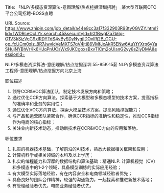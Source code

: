 Title: 「NLP/多模态资深算法-意图理解/热点挖掘深圳招聘」_某大型互联网OTO平台公司招聘-BOSS直聘

URL Source: https://www.zhipin.com/job_detail/a44e8cc3a17f332903R93ty0GVZY.html?lid=1WDRceOcLYk.search.45&securityId=hGfBwglZa7b6g-O1V3kSizVoG9xlRDYTdS4vBySDyNygjIDOvIRj2B_GCU-op_fcUCm0xlz_8R7JwvlcVeMXTS7qV4jtj86VMfJxAkR5ENw6AuYtYXrp6yYaSHujNYBhVrKk6HJqPnUCsWx9JKCgoxsBxvTICm2oUIanG2yy8sZiyDMA&sessionId=

NLP/多模态资深算法-意图理解/热点挖掘深圳 55-85K·15薪
NLP/多模态资深算法工程师-意图理解/热点挖掘方向北京上海

职位描述
1. 领导CCR&VOC算法团队，制定技术发展方向和策略；
2. 通过优化CCR方向算法，探索基于大模型和多模态模型的技术方案，提高指标的准确率和业务的实用性；
3. 通过优化VOC方向算法，探索大模型技术方案，提高风险挖掘能力；
4. 与产品和运营团队紧密合作，确保CCR指标的准确性和稳定性，推动CCR指标作为电商的核心指标；
5. 关注业内新技术动态，推动新技术在CCR&VOC方向的应用和落地。

职位要求
1. 扎实的机器技术基础，了解前沿的AI技术，熟悉大数据相关框架和应用；
2. 计算机科学或相关领域的本科及以上学历；
3. 扎实的编程能力和深厚的数据结构和算法基础：精通NLP. 计算机视觉（CV）和多模态中的1-2个领域，具备模型训练的实际应用经验；
4. 有大模型实际落地经验，有在内容安全和电商领域经验者优先；
5. 具备良好的团队合作精神，较强的沟通能力，一起探索和推进新技术落地；
6. 有管理经验者优先，电商业务经验者优先。